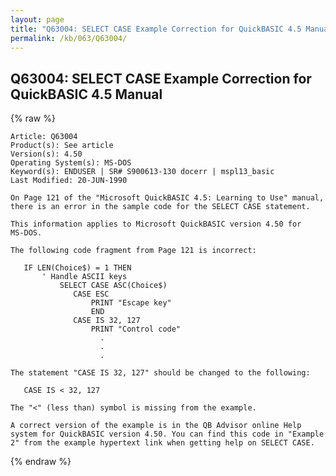 ```yaml
---
layout: page
title: "Q63004: SELECT CASE Example Correction for QuickBASIC 4.5 Manual"
permalink: /kb/063/Q63004/
---
```


## Q63004: SELECT CASE Example Correction for QuickBASIC 4.5 Manual

{% raw %}

	Article: Q63004
	Product(s): See article
	Version(s): 4.50
	Operating System(s): MS-DOS
	Keyword(s): ENDUSER | SR# S900613-130 docerr | mspl13_basic
	Last Modified: 20-JUN-1990
	
	On Page 121 of the "Microsoft QuickBASIC 4.5: Learning to Use" manual,
	there is an error in the sample code for the SELECT CASE statement.
	
	This information applies to Microsoft QuickBASIC version 4.50 for
	MS-DOS.
	
	The following code fragment from Page 121 is incorrect:
	
	   IF LEN(Choice$) = 1 THEN
	       ' Handle ASCII keys
	           SELECT CASE ASC(Choice$)
	              CASE ESC
	                  PRINT "Escape key"
	                  END
	              CASE IS 32, 127
	                  PRINT "Control code"
	                    .
	                    .
	                    .
	
	The statement "CASE IS 32, 127" should be changed to the following:
	
	   CASE IS < 32, 127
	
	The "<" (less than) symbol is missing from the example.
	
	A correct version of the example is in the QB Advisor online Help
	system for QuickBASIC version 4.50. You can find this code in "Example
	2" from the example hypertext link when getting help on SELECT CASE.

{% endraw %}
